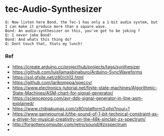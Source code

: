 # tec-Audio-Synthesizer

```
Q: Now listen here Bond, the Tec-1 has only a 1-bit audio system, but I can make it produce more than a square wave. 
Bond: An audio-synthesizer on this, you've got to be joking ? 
Q: I never joke Bond!
Bond: And whats this thing do?
Q: Dont touch that, thats my lunch!
```

### Ref
- https://create.arduino.cc/projecthub/projects/tags/synthesizer
- https://github.com/luisllamasbinaburo/Arduino-SyncWaveforms
- https://sol.gfxile.net/z80/ch12.html
- https://github.com/jarikomppa/speccy/
- https://www.electronics-tutorial.net/finite-state-machines/Algorithmic-State-Machines/ASM-chart-for-signal-generator/
- https://scienceprog.com/avr-dds-signal-generator-in-line-asm-explained/
- https://www.chibiakumas.com/z80/platform3.php?noui=1
- https://www.gamejournal.it/the-sound-of-1-bit-technical-constraint-as-a-driver-for-musical-creativity-on-the-48k-sinclair-zx-spectrum/
- http://forgottencomputer.com/retro/sound/#zxspectrum
- 
